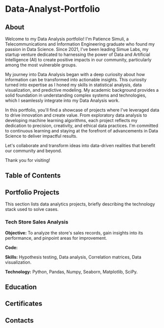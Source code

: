 # Data-Analyst-Portfolio

## About
Welcome to my Data Analysis portfolio! I'm Patience Simuli, a Telecommunications and Information Engineering graduate who found my passion in Data Science. Since 2021, I've been leading Simue Labs, my startup venture dedicated to harnessing the power of Data and Artificial Intelligence (AI) to create positive impacts in our community, particularly among the most vulnerable groups. 

My journey into Data Analysis began with a deep curiosity about how information can be transformed into actionable insights. This curiosity turned into expertise as I honed my skills in statistical analysis, data visualization, and predictive modeling. My academic background provides a solid foundation in understanding complex systems and technologies, which I seamlessly integrate into my Data Analysis work.

In this portfolio, you'll find a showcase of projects where I've leveraged data to drive innovation and create value. From exploratory data analysis to developing machine learning algorithms, each project reflects my dedication to precision, creativity, and ethical data practices. I'm committed to continuous learning and staying at the forefront of advancements in Data Science to deliver impactful results.

Let's collaborate and transform ideas into data-driven realities that benefit our community and beyond.

Thank you for visiting!

## Table of Contents

## Portfolio Projects
This section lists data analytics projects, briefly describing the technology stack used to solve cases.

### Tech Store Sales Analysis

**Objective:** To analyze the store's sales records, gain insights into its performance, and pinpoint areas for improvement.

**Code:** 

**Skills:** Hypothesis testing, Data analysis, Correlation matrices, Data visualization.

**Technology:** Python, Pandas, Numpy, Seaborn, Matplotlib, SciPy.

## Education

## Certificates 

## Contacts
